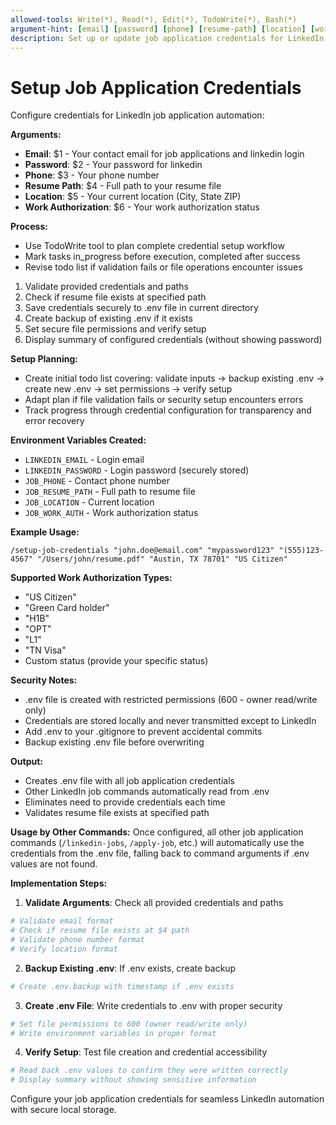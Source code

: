 ```yaml
---
allowed-tools: Write(*), Read(*), Edit(*), TodoWrite(*), Bash(*)
argument-hint: [email] [password] [phone] [resume-path] [location] [work-auth]
description: Set up or update job application credentials for LinkedIn automation
---
```


# Setup Job Application Credentials

Configure credentials for LinkedIn job application automation:

**Arguments:**
- **Email**: $1 - Your contact email for job applications and linkedin login
- **Password**: $2 - Your password for linkedin
- **Phone**: $3 - Your phone number  
- **Resume Path**: $4 - Full path to your resume file
- **Location**: $5 - Your current location (City, State ZIP)
- **Work Authorization**: $6 - Your work authorization status

**Process:**
- Use TodoWrite tool to plan complete credential setup workflow
- Mark tasks in_progress before execution, completed after success
- Revise todo list if validation fails or file operations encounter issues
1. Validate provided credentials and paths
2. Check if resume file exists at specified path
3. Save credentials securely to .env file in current directory
4. Create backup of existing .env if it exists
5. Set secure file permissions and verify setup
6. Display summary of configured credentials (without showing password)

**Setup Planning:**
- Create initial todo list covering: validate inputs → backup existing .env → create new .env → set permissions → verify setup
- Adapt plan if file validation fails or security setup encounters errors
- Track progress through credential configuration for transparency and error recovery

**Environment Variables Created:**
- `LINKEDIN_EMAIL` - Login email
- `LINKEDIN_PASSWORD` - Login password (securely stored)
- `JOB_PHONE` - Contact phone number
- `JOB_RESUME_PATH` - Full path to resume file
- `JOB_LOCATION` - Current location
- `JOB_WORK_AUTH` - Work authorization status

**Example Usage:**
```
/setup-job-credentials "john.doe@email.com" "mypassword123" "(555)123-4567" "/Users/john/resume.pdf" "Austin, TX 78701" "US Citizen"
```

**Supported Work Authorization Types:**
- "US Citizen"
- "Green Card holder" 
- "H1B"
- "OPT"
- "L1"
- "TN Visa"
- Custom status (provide your specific status)

**Security Notes:**
- .env file is created with restricted permissions (600 - owner read/write only)
- Credentials are stored locally and never transmitted except to LinkedIn
- Add .env to your .gitignore to prevent accidental commits
- Backup existing .env file before overwriting

**Output:**
- Creates .env file with all job application credentials
- Other LinkedIn job commands automatically read from .env
- Eliminates need to provide credentials each time
- Validates resume file exists at specified path

**Usage by Other Commands:**
Once configured, all other job application commands (`/linkedin-jobs`, `/apply-job`, etc.) will automatically use the credentials from the .env file, falling back to command arguments if .env values are not found.

**Implementation Steps:**

1. **Validate Arguments**: Check all provided credentials and paths
```bash
# Validate email format
# Check if resume file exists at $4 path
# Validate phone number format
# Verify location format
```

2. **Backup Existing .env**: If .env exists, create backup
```bash
# Create .env.backup with timestamp if .env exists
```

3. **Create .env File**: Write credentials to .env with proper security
```bash
# Set file permissions to 600 (owner read/write only)
# Write environment variables in proper format
```

4. **Verify Setup**: Test file creation and credential accessibility
```bash
# Read back .env values to confirm they were written correctly
# Display summary without showing sensitive information
```

Configure your job application credentials for seamless LinkedIn automation with secure local storage.